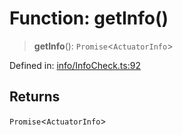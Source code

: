 # Function: getInfo()

> **getInfo**(): `Promise`\<`ActuatorInfo`\>

Defined in: [info/InfoCheck.ts:92](https://github.com/actuatorjs/actuatorjs/blob/64baddb9a0ce51aa12b7b5f27d1deac02ba881d9/src/info/InfoCheck.ts#L92)

## Returns

`Promise`\<`ActuatorInfo`\>
